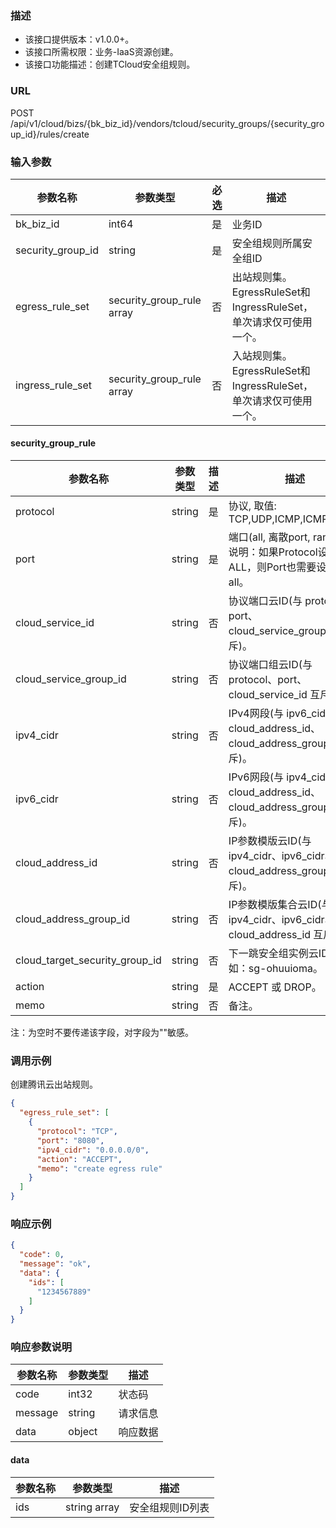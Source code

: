 ### 描述

- 该接口提供版本：v1.0.0+。
- 该接口所需权限：业务-IaaS资源创建。
- 该接口功能描述：创建TCloud安全组规则。

### URL

POST /api/v1/cloud/bizs/{bk_biz_id}/vendors/tcloud/security_groups/{security_group_id}/rules/create

### 输入参数

| 参数名称              | 参数类型                       | 必选   | 描述                                             |
|-------------------|----------------------------|------|------------------------------------------------|
| bk_biz_id         | int64                      | 是    | 业务ID                                           |
| security_group_id | string                     | 是    | 安全组规则所属安全组ID                                   |
| egress_rule_set   | security_group_rule array  | 否    | 出站规则集。EgressRuleSet和IngressRuleSet，单次请求仅可使用一个。 |
| ingress_rule_set  | security_group_rule array  | 否    | 入站规则集。EgressRuleSet和IngressRuleSet，单次请求仅可使用一个。 |

#### security_group_rule

| 参数名称                           | 参数类型   | 描述  | 描述                                                          |
|--------------------------------|--------|-----|-------------------------------------------------------------|
| protocol                       | string | 是   | 协议, 取值: TCP,UDP,ICMP,ICMPv6,ALL |
| port                           | string | 是   | 端口(all, 离散port, range)。 说明：如果Protocol设置为ALL，则Port也需要设置为all。 |
| cloud_service_id               | string | 否   | 协议端口云ID(与 protocol、port、cloud_service_group_id 互斥)。|
| cloud_service_group_id         | string | 否   | 协议端口组云ID(与 protocol、port、cloud_service_id 互斥)。   |
| ipv4_cidr                      | string | 否   | IPv4网段(与 ipv6_cidr、cloud_address_id、cloud_address_group_id 互斥)。 |
| ipv6_cidr                      | string | 否   | IPv6网段(与 ipv4_cidr、cloud_address_id、cloud_address_group_id 互斥)。 |
| cloud_address_id               | string | 否   | IP参数模版云ID(与 ipv4_cidr、ipv6_cidr、cloud_address_group_id 互斥)。|
| cloud_address_group_id         | string | 否   | IP参数模版集合云ID(与 ipv4_cidr、ipv6_cidr、cloud_address_id 互斥)。   |
| cloud_target_security_group_id | string | 否   | 下一跳安全组实例云ID，例如：sg-ohuuioma。                                 |
| action                         | string | 是   | ACCEPT 或 DROP。                                              |
| memo                           | string | 否   | 备注。                                                         |
注：为空时不要传递该字段，对字段为""敏感。

### 调用示例

创建腾讯云出站规则。

```json
{
  "egress_rule_set": [
    {
      "protocol": "TCP",
      "port": "8080",
      "ipv4_cidr": "0.0.0.0/0",
      "action": "ACCEPT",
      "memo": "create egress rule"
    }
  ]
}
```

### 响应示例

```json
{
  "code": 0,
  "message": "ok",
  "data": {
    "ids": [
      "1234567889"
    ]
  }
}
```

### 响应参数说明

| 参数名称    | 参数类型   | 描述   |
|---------|--------|------|
| code    | int32  | 状态码  |
| message | string | 请求信息 |
| data    | object | 响应数据 |

#### data

| 参数名称 | 参数类型         | 描述        |
|------|--------------|-----------|
| ids  | string array | 安全组规则ID列表 |
